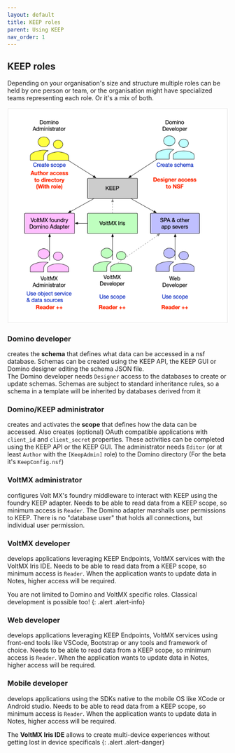```yaml
---
layout: default
title: KEEP roles
parent: Using KEEP
nav_order: 1
---
```


## KEEP roles

Depending on your organisation's size and structure multiple roles can be held by one person or team, or the organisation might have specialized teams representing each role. Or it's a mix of both.

![Roles in KEEP](../assets/images/DominoAdminDeveloperMXDeveloper.png)

### Domino developer

creates the **schema** that defines what data can be accessed in a nsf database. Schemas can be created using the KEEP API, the KEEP GUI or Domino designer editing the schema JSON file.  
The Domino developer needs `Designer` access to the databases to create or update schemas. Schemas are subject to standard inheritance rules, so a schema in a template will be inherited by databases derived from it

### Domino/KEEP administrator

creates and activates the **scope** that defines how the data can be accessed. Also creates (optional) OAuth compatible applications with `client_id` and `client_secret` properties. These activities can be completed using the KEEP API or the KEEP GUI. The administrator needs `Editor` (or at least `Author` with the `[KeepAdmin]` role) to the Domino directory (For the beta it's `KeepConfig.nsf`)

### VoltMX administrator

configures Volt MX's foundry middleware to interact with KEEP using the foundry KEEP adapter. Needs to be able to read data from a KEEP scope, so minimum access is `Reader`. The Domino adapter marshalls user permissions to KEEP. There is no "database user" that holds all connections, but individual user permission.

### VoltMX developer

develops applications leveraging KEEP Endpoints, VoltMX services with the VoltMX Iris IDE. Needs to be able to read data from a KEEP scope, so minimum access is `Reader`. When the application wants to update data in Notes, higher access will be required.

You are not limited to Domino and VoltMX specific roles. Classical development is possible too!
{: .alert .alert-info}

### Web developer

develops applications leveraging KEEP Endpoints, VoltMX services using front-end tools like VSCode, Bootstrap or any tools and framework of choice. Needs to be able to read data from a KEEP scope, so minimum access is `Reader`. When the application wants to update data in Notes, higher access will be required.

### Mobile developer

develops applications using the SDKs native to the mobile OS like XCode or Android studio. Needs to be able to read data from a KEEP scope, so minimum access is `Reader`. When the application wants to update data in Notes, higher access will be required.

The **VoltMX Iris IDE** allows to create multi-device experiences without getting lost in device specificals
{: .alert .alert-danger}

